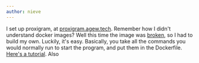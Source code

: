 ```yaml
---
author: nieve
---
```

I set up proxigram, at [proxigram.agew.tech](https://proxigram.agew.tech/). Remember how I didn't understand docker images? Well this time the image was [broken](https://codeberg.org/proxigram/proxigram/issues/42), so I had to build my own. Luckily, it's easy. Basically, you take all the commands you would normally run to start the program, and put them in the Dockerfile. [Here's a tutorial](https://piped.agew.tech/watch?v=gAkwW2tuIqE). Also 